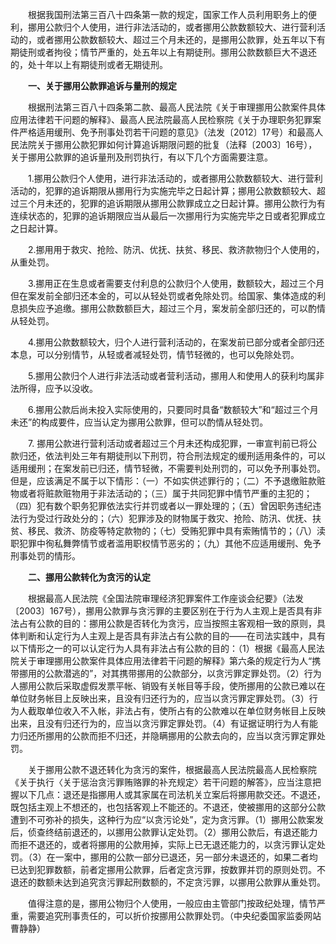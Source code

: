 　　根据我国刑法第三百八十四条第一款的规定，国家工作人员利用职务上的便利，挪用公款归个人使用，进行非法活动的，或者挪用公款数额较大、进行营利活动的，或者挪用公款数额较大、超过三个月未还的，是挪用公款罪，处五年以下有期徒刑或者拘役；情节严重的，处五年以上有期徒刑。挪用公款数额巨大不退还的，处十年以上有期徒刑或者无期徒刑。

　　**一、关于挪用公款罪追诉与量刑的规定**

　　根据刑法第三百八十四条第二款、最高人民法院《关于审理挪用公款案件具体应用法律若干问题的解释》、最高人民法院最高人民检察院《关于办理职务犯罪案件严格适用缓刑、免予刑事处罚若干问题的意见》（法发〔2012〕17号）和最高人民法院关于挪用公款犯罪如何计算追诉期限问题的批复（法释〔2003〕16号），关于挪用公款罪的追诉量刑及刑罚执行，有以下几个方面需要注意。

　　1.挪用公款归个人使用，进行非法活动的，或者挪用公款数额较大、进行营利活动的，犯罪的追诉期限从挪用行为实施完毕之日起计算；挪用公款数额较大、超过三个月未还的，犯罪的追诉期限从挪用公款罪成立之日起计算。挪用公款行为有连续状态的，犯罪的追诉期限应当从最后一次挪用行为实施完毕之日或者犯罪成立之日起计算。

　　2.挪用用于救灾、抢险、防汛、优抚、扶贫、移民、救济款物归个人使用的，从重处罚。

　　3.挪用正在生息或者需要支付利息的公款归个人使用，数额较大，超过三个月但在案发前全部归还本金的，可以从轻处罚或者免除处罚。给国家、集体造成的利息损失应予追缴。挪用公款数额巨大，超过三个月，案发前全部归还的，可以酌情从轻处罚。

　　4.挪用公款数额较大，归个人进行营利活动的，在案发前已部分或者全部归还本息，可以分别情节，从轻或者减轻处罚，情节轻微的，也可以免除处罚。

　　5.挪用公款归个人进行非法活动或者营利活动，挪用人和使用人的获利均属非法所得，应予以没收。

　　6.挪用公款后尚未投入实际使用的，只要同时具备“数额较大”和“超过三个月未还”的构成要件，应当认定为挪用公款罪，但可以酌情从轻处罚。

　　7. 挪用公款进行营利活动或者超过三个月未还构成犯罪，一审宣判前已将公款归还，依法判处三年有期徒刑以下刑罚，符合刑法规定的缓刑适用条件的，可以适用缓刑；在案发前已归还，情节轻微，不需要判处刑罚的，可以免予刑事处罚。但是，应该满足不属于以下情形：（一）不如实供述罪行的；（二）不予退缴赃款赃物或者将赃款赃物用于非法活动的；（三）属于共同犯罪中情节严重的主犯的；（四）犯有数个职务犯罪依法实行并罚或者以一罪处理的；（五）曾因职务违纪违法行为受过行政处分的；（六）犯罪涉及的财物属于救灾、抢险、防汛、优抚、扶贫、移民、救济、防疫等特定款物的；（七）受贿犯罪中具有索贿情节的；（八）渎职犯罪中徇私舞弊情节或者滥用职权情节恶劣的；（九）其他不应适用缓刑、免予刑事处罚的情形。

　　**二、挪用公款转化为贪污的认定**

　　根据最高人民法院《全国法院审理经济犯罪案件工作座谈会纪要》（法发〔2003〕167号），挪用公款罪与贪污罪的主要区别在于行为人主观上是否具有非法占有公款的目的：挪用公款是否转化为贪污，应当按照主客观相一致的原则，具体判断和认定行为人主观上是否具有非法占有公款的目的——在司法实践中，具有以下情形之一的可以认定行为人具有非法占有公款的目的：（1）根据《最高人民法院关于审理挪用公款案件具体应用法律若干问题的解释》第六条的规定行为人“携带挪用的公款潜逃的”，对其携带挪用的公款部分，以贪污罪定罪处罚。（2）行为人挪用公款后采取虚假发票平帐、销毁有关帐目等手段，使所挪用的公款已难以在单位财务帐目上反映出来，且没有归还行为的，应当以贪污罪定罪处罚。（3）行为人截取单位收入不入帐，非法占有，使所占有的公款难以在单位财务帐目上反映出来，且没有归还行为的，应当以贪污罪定罪处罚。（4）有证据证明行为人有能力归还所挪用的公款而拒不归还，并隐瞒挪用的公款去向的，应当以贪污罪定罪处罚。

　　关于挪用公款不退还转化为贪污的案件，根据最高人民法院最高人民检察院《关于执行〈关于惩治贪污罪贿赂罪的补充规定〉若干问题的解答》，应当注意把握以下几点：退还是指挪用人或其家属在司法机关立案后将挪用款交还。不退还，既包括主观上不想还的，也包括客观上不能还的。不退还，使被挪用的这部分公款遭到不可弥补的损失，这种行为应“以贪污论处”，定为贪污罪。（1）挪用公款案发后，侦查终结前退还的，以挪用公款罪认定处罚。（2）挪用公款后，有退还能力而拒不退还的，或者将挪用的公款用掉，实际上已无退还能力的，以贪污罪认定处罚。（3）在一案中，挪用的公款一部分已退还，另一部分未退还的，如果二者均已达到犯罪数额，前者定挪用公款罪，后者定贪污罪，按数罪并罚的原则处罚。不退还的数额未达到追究贪污罪起刑数额的，不定贪污罪，以挪用公款罪从重处罚。

　　值得注意的是，挪用公物归个人使用，一般应由主管部门按政纪处理，情节严重，需要追究刑事责任的，可以折价按挪用公款罪处罚。（中央纪委国家监委网站 曹静静）